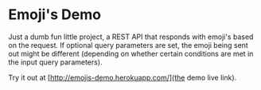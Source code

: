 # Emoji's Demo

Just a dumb fun little project, a REST API that responds with emoji's based on the request.
If optional query parameters are set, the emoji being sent out might be different (depending on whether certain conditions are met in the input query parameters).

Try it out at [http://emojis-demo.herokuapp.com/](the demo live link).